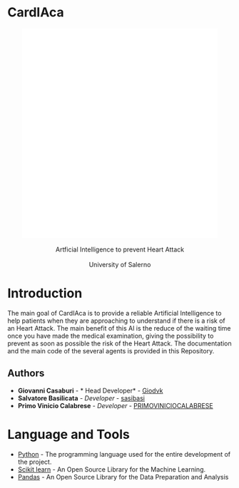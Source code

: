 # CardIAca
<p align="center">
  <img src="./CardIAca.png" alt="Logo del Progetto"/>
</p>
<p align = "center">
 Artficial Intelligence to prevent Heart Attack 
  <br>
  <br>
  University of Salerno
</p>

# Introduction
The main goal of CardIAca is to provide a reliable Artificial Intelligence to help patients when they are approaching to understand if there is a risk of an Heart Attack. The main benefit of this AI is the reduce
of the waiting time once you have made the medical examination, giving the possibility to prevent as soon as possible the risk of the Heart Attack. The documentation and the main code of the several agents is provided in this Repository.

## Authors
* **Giovanni Casaburi**         - * Head Developer* - [Giodvk](https://github.com/Giodvk)
* **Salvatore Basilicata**         - *Developer* - [sasibasi](https://github.com/sasibasi)
* **Primo Vinicio Calabrese**         - *Developer* - [PRIMOVINICIOCALABRESE](https://github.com/PRIMOVINICIOCALABRESE)

# Language and Tools
* [Python](https://www.python.org/) - The programming language used for the entire development of the project.
* [Scikit learn](https://scikit-learn.org/stable/) - An Open Source Library for the Machine Learning.
* [Pandas](https://pandas.pydata.org/) - An Open Source Library for the Data Preparation and Analysis

